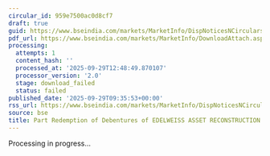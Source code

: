 ```yaml
---
circular_id: 959e7500ac0d8cf7
draft: true
guid: https://www.bseindia.com/markets/MarketInfo/DispNoticesNCirculars.aspx?Noticeid={9DF84F7D-C08A-46C9-9C43-DB3A5B602D82}&noticeno=20250929-26&dt=09/29/2025&icount=26&totcount=48&flag=0
pdf_url: https://www.bseindia.com/markets/MarketInfo/DownloadAttach.aspx?id=20250929-26&attachedId=
processing:
  attempts: 1
  content_hash: ''
  processed_at: '2025-09-29T12:48:49.870107'
  processor_version: '2.0'
  stage: download_failed
  status: failed
published_date: '2025-09-29T09:35:53+00:00'
rss_url: https://www.bseindia.com/markets/MarketInfo/DispNoticesNCirculars.aspx?Noticeid={9DF84F7D-C08A-46C9-9C43-DB3A5B602D82}&noticeno=20250929-26&dt=09/29/2025&icount=26&totcount=48&flag=0
source: bse
title: Part Redemption of Debentures of EDELWEISS ASSET RECONSTRUCTION COMPANY LIMITED
---
```


Processing in progress...